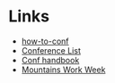 # Links

- [how-to-conf](https://github.com/TahoeJS/how-to-conf)
- [Conference List](https://docs.google.com/spreadsheets/d/1WYQ0bi8c6OLGx9ZPgUHhGG3x7unIPz1XpODj7OrHPDE/edit#gid=552525635)
- [Conf handbook](https://www.quirksmode.org/coh/)
- [Mountains Work Week](http://mountainswork.com/)
